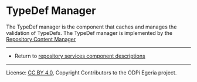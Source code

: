 <!-- SPDX-License-Identifier: CC-BY-4.0 -->
<!-- Copyright Contributors to the ODPi Egeria project. -->

# TypeDef Manager

The TypeDef manager is the component that caches and manages the validation of TypeDefs.
The TypeDef manager is implemented by the [Repository Content Manager](repository-content-manager.md)


----
* Return to [repository services component descriptions](.)

----
License: [CC BY 4.0](https://creativecommons.org/licenses/by/4.0/),
Copyright Contributors to the ODPi Egeria project.